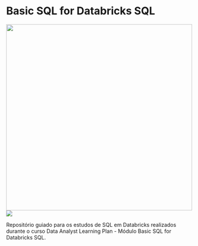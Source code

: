 # Basic SQL for Databricks SQL



<img width = '500' src="https://databricks.com/wp-content/uploads/2021/06/db-pride-logo.svg" style="float: left: margin: 30px"/>        <img src="https://files.training.databricks.com/images/Apache-Spark-Logo_TM_200px.png" style="float: left: margin: 10px"/>

Repositório guiado para os estudos de SQL em Databricks realizados durante o curso Data Analyst Learning Plan - Módulo Basic SQL for Databricks SQL. 
